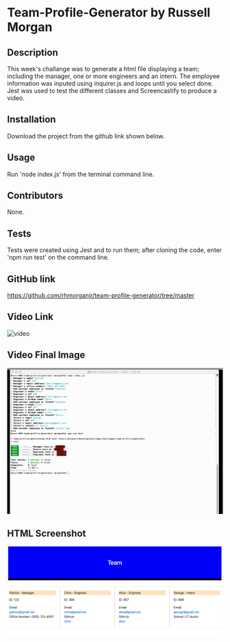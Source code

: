 # Team-Profile-Generator by Russell Morgan

## Description
This week's challange was to generate a html file displaying a team; including the manager, one or more engineers and an intern. The employee information was inputed using inquirer.js and loops until you select done. Jest was used to test the different classes and Screencastify to produce a video.

## Installation
Download the project from the github link shown below.

## Usage
Run 'node index.js' from the terminal command line.

## Contributors
None.

## Tests
Tests were created using Jest and to run them; after cloning the code, enter 'npm run test' on the command line.

## GitHub link
https://github.com/rhmorganjr/team-profile-generator/tree/master

## Video Link
![video](https://drive.google.com/file/d/1oaUz-DUUEemi2jOJb5Vvax415d3PV8vZ/view)

## Video Final Image
![image](dist/Video-Image.png)


## HTML Screenshot
![image](dist/team.png)
